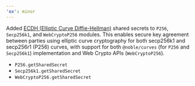 ```yaml
---
'ox': minor
---
```


Added [ECDH (Elliptic Curve Diffie-Hellman)](https://developer.mozilla.org/en-US/docs/Web/API/SubtleCrypto/deriveKey#ecdh) shared secrets to `P256`, `Secp256k1`, and `WebCryptoP256` modules. This enables secure key agreement between parties using elliptic curve cryptography for both secp256k1 and secp256r1 (P256) curves, with support for both `@noble/curves` (for `P256` and `Secp256k1`) implementation and Web Crypto APIs (`WebCryptoP256`).

- `P256.getSharedSecret`
- `Secp256k1.getSharedSecret`
- `WebCryptoP256.getSharedSecret`